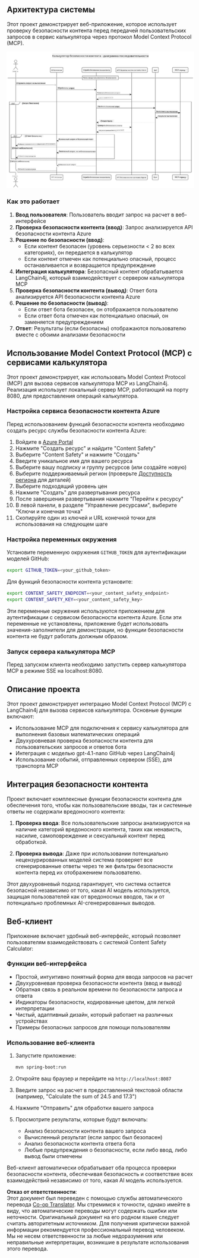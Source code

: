 <!--
CO_OP_TRANSLATOR_METADATA:
{
  "original_hash": "e5ea5e7582f70008ea9bec3b3820f20a",
  "translation_date": "2025-05-17T14:21:30+00:00",
  "source_file": "04-PracticalImplementation/samples/java/containerapp/README.md",
  "language_code": "ru"
}
-->
## Архитектура системы

Этот проект демонстрирует веб-приложение, которое использует проверку безопасности контента перед передачей пользовательских запросов в сервис калькулятора через протокол Model Context Protocol (MCP).

![Диаграмма архитектуры системы](../../../../../../translated_images/plant.84b061907411570c4d69e747b3f5569a0783a9b3e7b81a8e0ffee5a0a459f312.ru.png)

### Как это работает

1. **Ввод пользователя**: Пользователь вводит запрос на расчет в веб-интерфейсе
2. **Проверка безопасности контента (ввод)**: Запрос анализируется API безопасности контента Azure
3. **Решение по безопасности (ввод)**:
   - Если контент безопасен (уровень серьезности < 2 во всех категориях), он передается в калькулятор
   - Если контент отмечен как потенциально опасный, процесс останавливается и возвращается предупреждение
4. **Интеграция калькулятора**: Безопасный контент обрабатывается LangChain4j, который взаимодействует с сервером калькулятора MCP
5. **Проверка безопасности контента (вывод)**: Ответ бота анализируется API безопасности контента Azure
6. **Решение по безопасности (вывод)**:
   - Если ответ бота безопасен, он отображается пользователю
   - Если ответ бота отмечен как потенциально опасный, он заменяется предупреждением
7. **Ответ**: Результаты (если безопасны) отображаются пользователю вместе с обоими анализами безопасности

## Использование Model Context Protocol (MCP) с сервисами калькулятора

Этот проект демонстрирует, как использовать Model Context Protocol (MCP) для вызова сервисов калькулятора MCP из LangChain4j. Реализация использует локальный сервер MCP, работающий на порту 8080, для предоставления операций калькулятора.

### Настройка сервиса безопасности контента Azure

Перед использованием функций безопасности контента необходимо создать ресурс службы безопасности контента Azure:

1. Войдите в [Azure Portal](https://portal.azure.com)
2. Нажмите "Создать ресурс" и найдите "Content Safety"
3. Выберите "Content Safety" и нажмите "Создать"
4. Введите уникальное имя для вашего ресурса
5. Выберите вашу подписку и группу ресурсов (или создайте новую)
6. Выберите поддерживаемый регион (проверьте [Доступность региона](https://azure.microsoft.com/en-us/global-infrastructure/services/?products=cognitive-services) для деталей)
7. Выберите подходящий уровень цен
8. Нажмите "Создать" для развертывания ресурса
9. После завершения развертывания нажмите "Перейти к ресурсу"
10. В левой панели, в разделе "Управление ресурсами", выберите "Ключи и конечная точка"
11. Скопируйте один из ключей и URL конечной точки для использования на следующем шаге

### Настройка переменных окружения

Установите переменную окружения `GITHUB_TOKEN` для аутентификации моделей GitHub:
```sh
export GITHUB_TOKEN=<your_github_token>
```

Для функций безопасности контента установите:
```sh
export CONTENT_SAFETY_ENDPOINT=<your_content_safety_endpoint>
export CONTENT_SAFETY_KEY=<your_content_safety_key>
```

Эти переменные окружения используются приложением для аутентификации с сервисом безопасности контента Azure. Если эти переменные не установлены, приложение будет использовать значения-заполнители для демонстрации, но функции безопасности контента не будут работать должным образом.

### Запуск сервера калькулятора MCP

Перед запуском клиента необходимо запустить сервер калькулятора MCP в режиме SSE на localhost:8080.

## Описание проекта

Этот проект демонстрирует интеграцию Model Context Protocol (MCP) с LangChain4j для вызова сервисов калькулятора. Основные функции включают:

- Использование MCP для подключения к сервису калькулятора для выполнения базовых математических операций
- Двухуровневая проверка безопасности контента для пользовательских запросов и ответов бота
- Интеграция с моделью gpt-4.1-nano GitHub через LangChain4j
- Использование событий, отправленных сервером (SSE), для транспорта MCP

## Интеграция безопасности контента

Проект включает комплексные функции безопасности контента для обеспечения того, чтобы как пользовательские вводы, так и системные ответы не содержали вредоносного контента:

1. **Проверка ввода**: Все пользовательские запросы анализируются на наличие категорий вредоносного контента, таких как ненависть, насилие, самоповреждение и сексуальный контент перед обработкой.

2. **Проверка вывода**: Даже при использовании потенциально нецензурированных моделей система проверяет все сгенерированные ответы через те же фильтры безопасности контента перед их отображением пользователю.

Этот двухуровневый подход гарантирует, что система остается безопасной независимо от того, какая AI модель используется, защищая пользователей как от вредоносных вводов, так и от потенциально проблемных AI-сгенерированных выводов.

## Веб-клиент

Приложение включает удобный веб-интерфейс, который позволяет пользователям взаимодействовать с системой Content Safety Calculator:

### Функции веб-интерфейса

- Простой, интуитивно понятный форма для ввода запросов на расчет
- Двухуровневая проверка безопасности контента (ввод и вывод)
- Обратная связь в реальном времени по безопасности запроса и ответа
- Индикаторы безопасности, кодированные цветом, для легкой интерпретации
- Чистый, адаптивный дизайн, который работает на различных устройствах
- Примеры безопасных запросов для помощи пользователям

### Использование веб-клиента

1. Запустите приложение:
   ```sh
   mvn spring-boot:run
   ```

2. Откройте ваш браузер и перейдите на `http://localhost:8087`

3. Введите запрос на расчет в предоставленной текстовой области (например, "Calculate the sum of 24.5 and 17.3")

4. Нажмите "Отправить" для обработки вашего запроса

5. Просмотрите результаты, которые будут включать:
   - Анализ безопасности контента вашего запроса
   - Вычисленный результат (если запрос был безопасен)
   - Анализ безопасности контента ответа бота
   - Любые предупреждения о безопасности, если либо ввод, либо вывод были отмечены

Веб-клиент автоматически обрабатывает оба процесса проверки безопасности контента, обеспечивая безопасность и соответствие всех взаимодействий независимо от того, какая AI модель используется.

**Отказ от ответственности**:  
Этот документ был переведен с помощью службы автоматического перевода [Co-op Translator](https://github.com/Azure/co-op-translator). Мы стремимся к точности, однако имейте в виду, что автоматические переводы могут содержать ошибки или неточности. Оригинальный документ на его родном языке следует считать авторитетным источником. Для получения критически важной информации рекомендуется профессиональный перевод человеком. Мы не несем ответственности за любые недоразумения или неправильные интерпретации, возникшие в результате использования этого перевода.